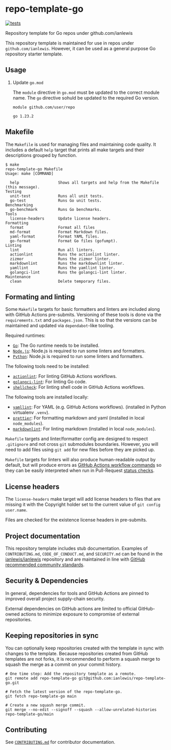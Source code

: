 # repo-template-go

[![tests](https://github.com/ianlewis/repo-template-go/actions/workflows/pre-submit.units.yml/badge.svg)](https://github.com/ianlewis/repo-template-go/actions/workflows/pre-submit.units.yml)

Repository template for Go repos under github.com/ianlewis

This repository template is maintained for use in repos under
`github.com/ianlewis`. However, it can be used as a general purpose Go
repository starter template.

## Usage

1. Update `go.mod`

   The `module` directive in `go.mod` must be updated to the correct module
   name. The `go` directive sohuld be updated to the required Go version.

   ```text
   module github.com/user/repo

   go 1.23.2
   ```

## Makefile

The `Makefile` is used for managing files and maintaining code quality. It
includes a default `help` target that prints all make targets and their
descriptions grouped by function.

```shell
$ make
repo-template-go Makefile
Usage: make [COMMAND]

  help                 Shows all targets and help from the Makefile (this message).
Testing
  unit-test            Runs all unit tests.
  go-test              Runs Go unit tests.
Benchmarking
  go-benchmark         Runs Go benchmarks.
Tools
  license-headers      Update license headers.
Formatting
  format               Format all files
  md-format            Format Markdown files.
  yaml-format          Format YAML files.
  go-format            Format Go files (gofumpt).
Linting
  lint                 Run all linters.
  actionlint           Runs the actionlint linter.
  zizmor               Runs the zizmor linter.
  markdownlint         Runs the markdownlint linter.
  yamllint             Runs the yamllint linter.
  golangci-lint        Runs the golangci-lint linter.
Maintenance
  clean                Delete temporary files.
```

## Formating and linting

Some `Makefile` targets for basic formatters and linters are included along
with GitHub Actions pre-submits. Versioning of these tools is done via the
`requirements.txt` and `packages.json`. This is so that the versions can be
maintained and updated via `dependabot`-like tooling.

Required runtimes:

- [`Go`]: The Go runtime needs to be installed.
- [`Node.js`]: Node.js is required to run some linters and formatters.
- [`Python`]: Node.js is required to run some linters and formatters.

The following tools need to be installed:

- [`actionlint`]: For linting GitHub Actions workflows.
- [`golangci-lint`]: For linting Go code.
- [`shellcheck`]: For linting shell code in GitHub Actions workflows.

The following tools are installed locally:

- [`yamllint`]: For YAML (e.g. GitHub Actions workflows). (installed in Python
  virtualenv `.venv`).
- [`prettier`]: For formatting markdown and yaml (installed in local
  `node_modules`).
- [`markdownlint`]: For linting markdown (installed in local `node_modules`).

`Makefile` targets and linter/formatter config are designed to respect
`.gitignore` and not cross `git` submodules boundaries. However, you will need
to add files using `git add` for new files before they are picked up.

`Makefile` targets for linters will also produce human-readable output by
default, but will produce errors as [GitHub Actions workflow
commands](https://docs.github.com/en/actions/writing-workflows/choosing-what-your-workflow-does/workflow-commands-for-github-actions)
so they can be easily interpreted when run in Pull-Request [status
checks](https://docs.github.com/en/pull-requests/collaborating-with-pull-requests/collaborating-on-repositories-with-code-quality-features/about-status-checks).

## License headers

The `license-headers` make target will add license headers to files that are
missing it with the Copyright holder set to the current value of `git config
user.name`.

Files are checked for the existence license headers in pre-submits.

## Project documentation

This repository template includes stub documentation. Examples of
`CONTRIBUTING.md`, `CODE_OF_CONDUCT.md`, and `SECURITY.md` can be found in the
[ianlewis/ianlewis](https://github.com/ianlewis/ianlewis) repository and are
maintained in line with [GitHub recommended community
standards](https://opensource.guide/).

## Security & Dependencies

In general, dependencies for tools and GitHub Actions are pinned to improved
overall project supply-chain security.

External dependencies on GitHub actions are limited to official GitHub-owned
actions to minimize exposure to compromise of external repositories.

## Keeping repositories in sync

You can optionally keep repositories created with the template in sync with
changes to the template. Because repositories created from GitHub templates are
not forks, it is recommended to perform a squash merge to squash the merge as a
commit on your commit history.

```shell
# One time step: Add the repository template as a remote.
git remote add repo-template-go git@github.com:ianlewis/repo-template-go.git

# Fetch the latest version of the repo-template-go.
git fetch repo-template-go main

# Create a new squash merge commit.
git merge --no-edit --signoff --squash --allow-unrelated-histories repo-template-go/main
```

## Contributing

See [`CONTRIBUTING.md`](./CONTRIBUTING.md) for contributor documentation.

[`Go`]: https://go.dev/
[`Node.js`]: https://nodejs.org/
[`Python`]: https://www.python.org/
[`actionlint`]: https://github.com/rhysd/actionlint
[`golangci-lint`]: https://github.com/golangci/golangci-lint
[`markdownlint`]: https://github.com/DavidAnson/markdownlint
[`prettier`]: https://prettier.io/
[`shellcheck`]: https://www.shellcheck.net/
[`yamllint`]: https://www.yamllint.com/
